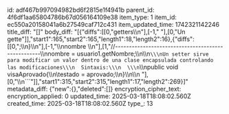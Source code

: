 id: adf467b997094982bd6f2815e1f4941b
parent_id: 4f6df1aa65804786b67d056164109e38
item_type: 1
item_id: ec550a20158041a6b27549caf712c431
item_updated_time: 1742321142246
title_diff: "[]"
body_diff: "[{\"diffs\":[[0,\"getters\\\n\"],[-1,\"  \"],[0,\"Un gette\"]],\"start1\":165,\"start2\":165,\"length1\":18,\"length2\":16},{\"diffs\":[[0,\";\\\n}\\\n\"],[-1,\"\\\nnombre \\\n\"],[1,\"//---------------------------------------------------\\\nnombre = usuario1.getNombre;\\\n\\\n```\\\nUn setter sirve para modificar un valor dentro de una clase encapsulada controlando las modificaciones\\\n  Sintaxis:\\\n  \\\n```\\\npublic void visaAprovado{\\\n\\testado = aprovado;\\\n}\\\n\\\n  \"],[0,\"\\\n```\"]],\"start1\":315,\"start2\":315,\"length1\":17,\"length2\":269}]"
metadata_diff: {"new":{},"deleted":[]}
encryption_cipher_text: 
encryption_applied: 0
updated_time: 2025-03-18T18:08:02.560Z
created_time: 2025-03-18T18:08:02.560Z
type_: 13
